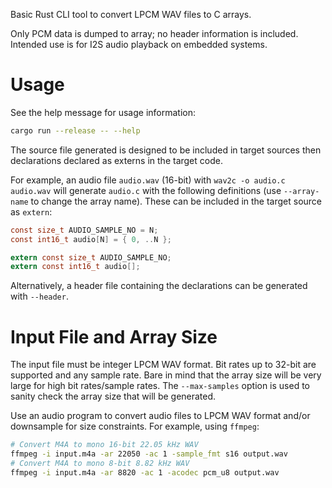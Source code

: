 Basic Rust CLI tool to convert LPCM WAV files to C arrays.

Only PCM data is dumped to array; no header information is included. Intended use is for I2S audio playback on embedded systems.

# Usage

See the help message for usage information:

```bash
cargo run --release -- --help
```

The source file generated is designed to be included in target sources then declarations declared as externs in the target code.

For example, an audio file `audio.wav` (16-bit) with `wav2c -o audio.c audio.wav` will generate `audio.c` with the following definitions (use `--array-name` to change the array name). These can be included in the target source as `extern`:

```c
const size_t AUDIO_SAMPLE_NO = N;
const int16_t audio[N] = { 0, ..N };
```

```c
extern const size_t AUDIO_SAMPLE_NO;
extern const int16_t audio[];
```

Alternatively, a header file containing the declarations can be generated with `--header`.

# Input File and Array Size

The input file must be integer LPCM WAV format. Bit rates up to 32-bit are supported and any sample rate. Bare in mind that the array size will be very large for high bit rates/sample rates. The `--max-samples` option is used to sanity check the array size that will be generated.

Use an audio program to convert audio files to LPCM WAV format and/or downsample for size constraints. For example, using `ffmpeg`:

```bash
# Convert M4A to mono 16-bit 22.05 kHz WAV
ffmpeg -i input.m4a -ar 22050 -ac 1 -sample_fmt s16 output.wav
# Convert M4A to mono 8-bit 8.82 kHz WAV
ffmpeg -i input.m4a -ar 8820 -ac 1 -acodec pcm_u8 output.wav
```
